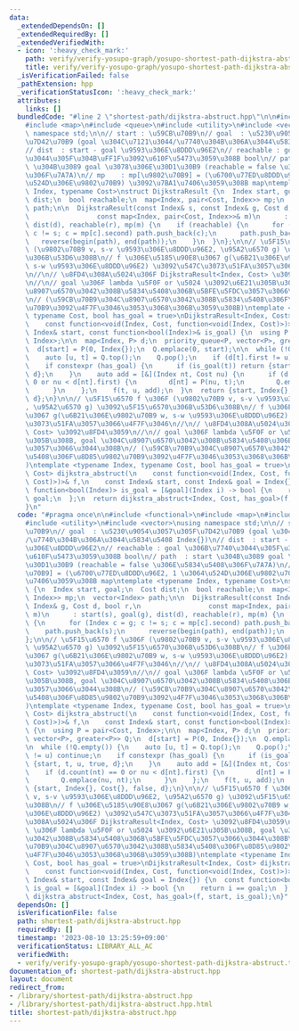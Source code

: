 ```yaml
---
data:
  _extendedDependsOn: []
  _extendedRequiredBy: []
  _extendedVerifiedWith:
  - icon: ':heavy_check_mark:'
    path: verify/verify-yosupo-graph/yosupo-shortest-path-dijkstra-abstruct.test.cpp
    title: verify/verify-yosupo-graph/yosupo-shortest-path-dijkstra-abstruct.test.cpp
  _isVerificationFailed: false
  _pathExtension: hpp
  _verificationStatusIcon: ':heavy_check_mark:'
  attributes:
    links: []
  bundledCode: "#line 2 \"shortest-path/dijkstra-abstruct.hpp\"\n\n#include <functional>\n\
    #include <map>\n#include <queue>\n#include <utility>\n#include <vector>\nusing\
    \ namespace std;\n\n// start : \u59CB\u70B9\n// goal  : \u5230\u9054\u3057\u305F\
    \u7D42\u70B9 (goal \u304C\u7121\u3044/\u7740\u304B\u306A\u3044\u5834\u5408 Index{})\n\
    // dist  : start - goal \u9593\u306E\u8DDD\u96E2\n// reachable : goal \u306B\u7740\
    \u3044\u305F\u304B\uFF1F\u3092\u610F\u5473\u3059\u308B bool\n// path  : start\
    \ \u304B\u3089 goal \u3078\u306E\u30D1\u30B9 (reachable = false \u306E\u5834\u5408\
    \u306F\u7A7A)\n// mp    : mp[\u9802\u70B9] = (\u6700\u77ED\u8DDD\u96E2, 1 \u3064\
    \u524D\u306E\u9802\u70B9) \u3092\u7BA1\u7406\u3059\u308B map\ntemplate <typename\
    \ Index, typename Cost>\nstruct DijkstraResult {\n  Index start, goal;\n  Cost\
    \ dist;\n  bool reachable;\n  map<Index, pair<Cost, Index>> mp;\n  vector<Index>\
    \ path;\n\n  DijkstraResult(const Index& s, const Index& g, Cost d, bool r,\n\
    \                 const map<Index, pair<Cost, Index>>& m)\n      : start(s), goal(g),\
    \ dist(d), reachable(r), mp(m) {\n    if (reachable) {\n      for (Index c = g;\
    \ c != s; c = mp[c].second) path.push_back(c);\n      path.push_back(s);\n   \
    \   reverse(begin(path), end(path));\n    }\n  }\n};\n\n// \u5F15\u6570 f \u306F\
    \ (\u9802\u70B9 v, s-v \u9593\u306E\u8DDD\u96E2, \u95A2\u6570 g) \u3092\u5F15\u6570\
    \u306B\u53D6\u308B\n// f \u306E\u5185\u90E8\u3067 g(\u6B21\u306E\u9802\u70B9 w,\
    \ s-w \u9593\u306E\u8DDD\u96E2) \u3092\u547C\u3073\u51FA\u3057\u3066\u4F7F\u3046\
    \n//\n// \u8FD4\u308A\u5024\u306F DijkstraResult<Index, Cost> \u3092\u8FD4\u3059\
    \n//\n// goal \u306F lambda \u5F0F or \u5024 \u3092\u6E21\u305B\u308B, goal \u304C\
    \u8907\u6570\u3042\u308B\u5834\u5408\u306B\u5BFE\u5FDC\u3057\u3066\u3044\u308B\
    \n// (\u59CB\u70B9\u304C\u8907\u6570\u3042\u308B\u5834\u5408\u306F\u8D85\u9802\
    \u70B9\u3092\u4F7F\u3046\u3053\u3068\u306B\u3059\u308B)\ntemplate <typename Index,\
    \ typename Cost, bool has_goal = true>\nDijkstraResult<Index, Cost> dijkstra_abstruct(\n\
    \    const function<void(Index, Cost, function<void(Index, Cost)>)>& f,\n    const\
    \ Index& start, const function<bool(Index)>& is_goal) {\n  using P = pair<Cost,\
    \ Index>;\n\n  map<Index, P> d;\n  priority_queue<P, vector<P>, greater<P>> Q;\n\
    \  d[start] = P(0, Index{});\n  Q.emplace(0, start);\n\n  while (!Q.empty()) {\n\
    \    auto [u, t] = Q.top();\n    Q.pop();\n    if (d[t].first != u) continue;\n\
    \    if constexpr (has_goal) {\n      if (is_goal(t)) return {start, t, u, true,\
    \ d};\n    }\n    auto add = [&](Index nt, Cost nu) {\n      if (d.count(nt) ==\
    \ 0 or nu < d[nt].first) {\n        d[nt] = P(nu, t);\n        Q.emplace(nu, nt);\n\
    \      }\n    };\n    f(t, u, add);\n  }\n  return {start, Index{}, Cost{}, false,\
    \ d};\n}\n\n// \u5F15\u6570 f \u306F (\u9802\u70B9 v, s-v \u9593\u306E\u8DDD\u96E2\
    , \u95A2\u6570 g) \u3092\u5F15\u6570\u306B\u53D6\u308B\n// f \u306E\u5185\u90E8\
    \u3067 g(\u6B21\u306E\u9802\u70B9 w, s-w \u9593\u306E\u8DDD\u96E2) \u3092\u547C\
    \u3073\u51FA\u3057\u3066\u4F7F\u3046\n//\n// \u8FD4\u308A\u5024\u306F DijkstraResult<Index,\
    \ Cost> \u3092\u8FD4\u3059\n//\n// goal \u306F lambda \u5F0F or \u5024 \u3092\u6E21\
    \u305B\u308B, goal \u304C\u8907\u6570\u3042\u308B\u5834\u5408\u306B\u5BFE\u5FDC\
    \u3057\u3066\u3044\u308B\n// (\u59CB\u70B9\u304C\u8907\u6570\u3042\u308B\u5834\
    \u5408\u306F\u8D85\u9802\u70B9\u3092\u4F7F\u3046\u3053\u3068\u306B\u3059\u308B\
    )\ntemplate <typename Index, typename Cost, bool has_goal = true>\nDijkstraResult<Index,\
    \ Cost> dijkstra_abstruct(\n    const function<void(Index, Cost, function<void(Index,\
    \ Cost)>)>& f,\n    const Index& start, const Index& goal = Index{}) {\n  const\
    \ function<bool(Index)> is_goal = [&goal](Index i) -> bool {\n    return i ==\
    \ goal;\n  };\n  return dijkstra_abstruct<Index, Cost, has_goal>(f, start, is_goal);\n\
    }\n"
  code: "#pragma once\n\n#include <functional>\n#include <map>\n#include <queue>\n\
    #include <utility>\n#include <vector>\nusing namespace std;\n\n// start : \u59CB\
    \u70B9\n// goal  : \u5230\u9054\u3057\u305F\u7D42\u70B9 (goal \u304C\u7121\u3044\
    /\u7740\u304B\u306A\u3044\u5834\u5408 Index{})\n// dist  : start - goal \u9593\
    \u306E\u8DDD\u96E2\n// reachable : goal \u306B\u7740\u3044\u305F\u304B\uFF1F\u3092\
    \u610F\u5473\u3059\u308B bool\n// path  : start \u304B\u3089 goal \u3078\u306E\
    \u30D1\u30B9 (reachable = false \u306E\u5834\u5408\u306F\u7A7A)\n// mp    : mp[\u9802\
    \u70B9] = (\u6700\u77ED\u8DDD\u96E2, 1 \u3064\u524D\u306E\u9802\u70B9) \u3092\u7BA1\
    \u7406\u3059\u308B map\ntemplate <typename Index, typename Cost>\nstruct DijkstraResult\
    \ {\n  Index start, goal;\n  Cost dist;\n  bool reachable;\n  map<Index, pair<Cost,\
    \ Index>> mp;\n  vector<Index> path;\n\n  DijkstraResult(const Index& s, const\
    \ Index& g, Cost d, bool r,\n                 const map<Index, pair<Cost, Index>>&\
    \ m)\n      : start(s), goal(g), dist(d), reachable(r), mp(m) {\n    if (reachable)\
    \ {\n      for (Index c = g; c != s; c = mp[c].second) path.push_back(c);\n  \
    \    path.push_back(s);\n      reverse(begin(path), end(path));\n    }\n  }\n\
    };\n\n// \u5F15\u6570 f \u306F (\u9802\u70B9 v, s-v \u9593\u306E\u8DDD\u96E2,\
    \ \u95A2\u6570 g) \u3092\u5F15\u6570\u306B\u53D6\u308B\n// f \u306E\u5185\u90E8\
    \u3067 g(\u6B21\u306E\u9802\u70B9 w, s-w \u9593\u306E\u8DDD\u96E2) \u3092\u547C\
    \u3073\u51FA\u3057\u3066\u4F7F\u3046\n//\n// \u8FD4\u308A\u5024\u306F DijkstraResult<Index,\
    \ Cost> \u3092\u8FD4\u3059\n//\n// goal \u306F lambda \u5F0F or \u5024 \u3092\u6E21\
    \u305B\u308B, goal \u304C\u8907\u6570\u3042\u308B\u5834\u5408\u306B\u5BFE\u5FDC\
    \u3057\u3066\u3044\u308B\n// (\u59CB\u70B9\u304C\u8907\u6570\u3042\u308B\u5834\
    \u5408\u306F\u8D85\u9802\u70B9\u3092\u4F7F\u3046\u3053\u3068\u306B\u3059\u308B\
    )\ntemplate <typename Index, typename Cost, bool has_goal = true>\nDijkstraResult<Index,\
    \ Cost> dijkstra_abstruct(\n    const function<void(Index, Cost, function<void(Index,\
    \ Cost)>)>& f,\n    const Index& start, const function<bool(Index)>& is_goal)\
    \ {\n  using P = pair<Cost, Index>;\n\n  map<Index, P> d;\n  priority_queue<P,\
    \ vector<P>, greater<P>> Q;\n  d[start] = P(0, Index{});\n  Q.emplace(0, start);\n\
    \n  while (!Q.empty()) {\n    auto [u, t] = Q.top();\n    Q.pop();\n    if (d[t].first\
    \ != u) continue;\n    if constexpr (has_goal) {\n      if (is_goal(t)) return\
    \ {start, t, u, true, d};\n    }\n    auto add = [&](Index nt, Cost nu) {\n  \
    \    if (d.count(nt) == 0 or nu < d[nt].first) {\n        d[nt] = P(nu, t);\n\
    \        Q.emplace(nu, nt);\n      }\n    };\n    f(t, u, add);\n  }\n  return\
    \ {start, Index{}, Cost{}, false, d};\n}\n\n// \u5F15\u6570 f \u306F (\u9802\u70B9\
    \ v, s-v \u9593\u306E\u8DDD\u96E2, \u95A2\u6570 g) \u3092\u5F15\u6570\u306B\u53D6\
    \u308B\n// f \u306E\u5185\u90E8\u3067 g(\u6B21\u306E\u9802\u70B9 w, s-w \u9593\
    \u306E\u8DDD\u96E2) \u3092\u547C\u3073\u51FA\u3057\u3066\u4F7F\u3046\n//\n// \u8FD4\
    \u308A\u5024\u306F DijkstraResult<Index, Cost> \u3092\u8FD4\u3059\n//\n// goal\
    \ \u306F lambda \u5F0F or \u5024 \u3092\u6E21\u305B\u308B, goal \u304C\u8907\u6570\
    \u3042\u308B\u5834\u5408\u306B\u5BFE\u5FDC\u3057\u3066\u3044\u308B\n// (\u59CB\
    \u70B9\u304C\u8907\u6570\u3042\u308B\u5834\u5408\u306F\u8D85\u9802\u70B9\u3092\
    \u4F7F\u3046\u3053\u3068\u306B\u3059\u308B)\ntemplate <typename Index, typename\
    \ Cost, bool has_goal = true>\nDijkstraResult<Index, Cost> dijkstra_abstruct(\n\
    \    const function<void(Index, Cost, function<void(Index, Cost)>)>& f,\n    const\
    \ Index& start, const Index& goal = Index{}) {\n  const function<bool(Index)>\
    \ is_goal = [&goal](Index i) -> bool {\n    return i == goal;\n  };\n  return\
    \ dijkstra_abstruct<Index, Cost, has_goal>(f, start, is_goal);\n}"
  dependsOn: []
  isVerificationFile: false
  path: shortest-path/dijkstra-abstruct.hpp
  requiredBy: []
  timestamp: '2023-08-10 13:25:59+09:00'
  verificationStatus: LIBRARY_ALL_AC
  verifiedWith:
  - verify/verify-yosupo-graph/yosupo-shortest-path-dijkstra-abstruct.test.cpp
documentation_of: shortest-path/dijkstra-abstruct.hpp
layout: document
redirect_from:
- /library/shortest-path/dijkstra-abstruct.hpp
- /library/shortest-path/dijkstra-abstruct.hpp.html
title: shortest-path/dijkstra-abstruct.hpp
---
```

